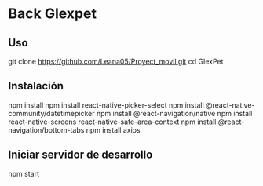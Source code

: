 # Back Glexpet

## Uso

git clone https://github.com/Leana05/Proyect_movil.git
cd GlexPet

## Instalación

npm install
npm install react-native-picker-select
npm install @react-native-community/datetimepicker
npm install @react-navigation/native
npm install react-native-screens react-native-safe-area-context
npm install @react-navigation/bottom-tabs
npm install axios

## Iniciar servidor de desarrollo

npm start
